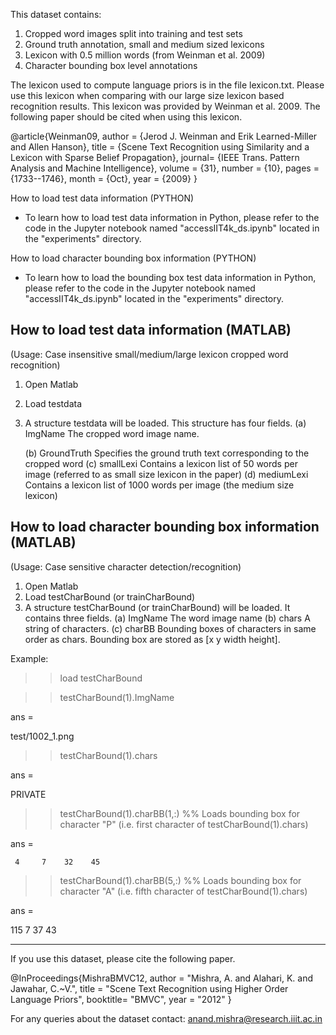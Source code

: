 This dataset contains:
1. Cropped word images split into training and test sets
2. Ground truth annotation, small and medium sized lexicons
3. Lexicon with 0.5 million words (from Weinman et al. 2009)
4. Character bounding box level annotations

The lexicon used to compute language priors is in the file lexicon.txt. Please
use this lexicon when comparing with our large size lexicon based recognition
results. This lexicon was provided by Weinman et al. 2009. The following paper
should be cited when using this lexicon.

@article{Weinman09,
    author = {Jerod J. Weinman and Erik Learned-Miller and Allen Hanson},
    title  = {Scene Text Recognition using Similarity and a Lexicon with Sparse Belief Propagation},
    journal= {IEEE Trans. Pattern Analysis and Machine Intelligence},
    volume = {31},
    number = {10},
    pages  = {1733--1746},
    month  = {Oct},
    year   = {2009}
}


How to load test data information (PYTHON)
- To learn how to load test data information in Python, please refer to the code in the Jupyter notebook named "accessIIT4k_ds.ipynb" located in the "experiments" directory.

How to load character bounding box information (PYTHON)
- To learn how to load the bounding box test data information in Python, please refer to the code in the Jupyter notebook named "accessIIT4k_ds.ipynb" located in the "experiments" directory.


How to load test data information (MATLAB)
---------------------------------
(Usage: Case insensitive small/medium/large lexicon cropped word recognition)

1. Open Matlab
2. Load testdata
3. A structure testdata will be loaded. This structure has four fields.
   (a) ImgName       The cropped word image name.

   (b) GroundTruth   Specifies the ground truth text corresponding to the 
                     cropped word
   (c) smallLexi     Contains a lexicon list of 50 words per image (referred to
                     as small size lexicon in the paper)
   (d) mediumLexi    Contains a lexicon list of 1000 words per image (the
                     medium size lexicon) 


How to load character bounding box information (MATLAB)
-----------------------------------------------------------------
(Usage: Case sensitive character detection/recognition)

1. Open Matlab
2. Load testCharBound (or trainCharBound)
3. A structure testCharBound (or trainCharBound) will be loaded. It contains
   three fields.
   (a) ImgName  The word image name
   (b) chars    A string of characters.
   (c) charBB   Bounding boxes of characters in same order as chars. Bounding box
                are stored as [x y width height].
  

Example:
>> load testCharBound
 
>> testCharBound(1).ImgName

ans =

test/1002_1.png


>> testCharBound(1).chars

ans =

PRIVATE


>> testCharBound(1).charBB(1,:) %% Loads bounding box for character "P" (i.e. first character of testCharBound(1).chars)

ans =

     4     7    32    45

>> testCharBound(1).charBB(5,:) %% Loads bounding box for character "A" (i.e. fifth character of testCharBound(1).chars)

ans =

   115     7    37    43


-------------------------------------------------------------------------------
If you use this dataset, please cite the following paper.

@InProceedings{MishraBMVC12,
 author   = "Mishra, A. and Alahari, K. and Jawahar, C.~V.",
 title    = "Scene Text Recognition using Higher Order Language Priors",
 booktitle= "BMVC",
 year     = "2012"
}

For any queries about the dataset contact: anand.mishra@research.iiit.ac.in


